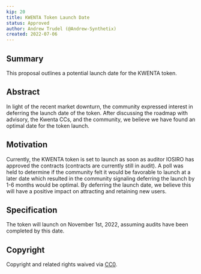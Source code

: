 ```yaml
---
kip: 20
title: KWENTA Token Launch Date
status: Approved
author: Andrew Trudel (@Andrew-Synthetix)
created: 2022-07-06
---
```


## Summary

This proposal outlines a potential launch date for the KWENTA token.

## Abstract

In light of the recent market downturn, the community expressed interest in deferring the launch date of the token. After discussing the roadmap with advisory, the Kwenta CCs, and the community, we believe we have found an optimal date for the token launch.

## Motivation

Currently, the KWENTA token is set to launch as soon as auditor IOSIRO has approved the contracts (contracts are currently still in audit). A poll was held to determine if the community felt it would be favorable to launch at a later date which resulted in the community signaling deferring the launch by 1-6 months would be optimal. By deferring the launch date, we believe this will have a positive impact on attracting and retaining new users. 

## Specification

The token will launch on November 1st, 2022, assuming audits have been completed by this date. 

## Copyright

Copyright and related rights waived via [CC0](https://creativecommons.org/publicdomain/zero/1.0/).
